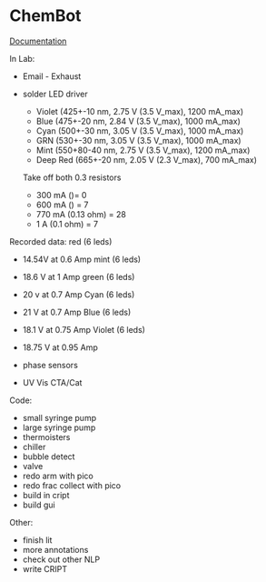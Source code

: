 # ChemBot


[Documentation](https://dylanwal.github.io/ChemBot/)


In Lab:
* Email - Exhaust
* solder LED driver
    * Violet (425+-10 nm, 2.75 V (3.5 V_max), 1200 mA_max)
    * Blue (475+-20 nm, 2.84 V (3.5 V_max), 1000 mA_max)
    * Cyan (500+-30 nm, 3.05 V (3.5 V_max), 1000 mA_max)
    * GRN  (530+-30 nm, 3.05 V (3.5 V_max), 1000 mA_max)
    * Mint (550+80-40 nm, 2.75 V (3.5 V_max), 1200 mA_max)
    * Deep Red (665+-20 nm, 2.05 V (2.3 V_max), 700 mA_max)
  
    Take off both 0.3 resistors
    * 300 mA  ()= 0
    * 600 mA () = 7
    * 770 mA (0.13 ohm) = 28
    * 1 A (0.1 ohm) = 7

Recorded data:
red (6 leds)
* 14.54V at 0.6 Amp
mint (6 leds)
* 18.6 V at 1 Amp
green (6 leds)
* 20 v at 0.7 Amp
Cyan (6 leds)
* 21 V at 0.7 Amp
Blue  (6 leds)
* 18.1 V at 0.75 Amp
Violet (6 leds)
* 18.75 V at 0.95 Amp



* phase sensors
* UV Vis CTA/Cat


Code:
* small syringe pump
* large syringe pump
* thermoisters
* chiller 
* bubble detect
* valve
* redo arm with pico
* redo frac collect with pico  
* build in cript
* build gui

Other:
* finish lit
* more annotations
* check out other NLP
* write CRIPT
